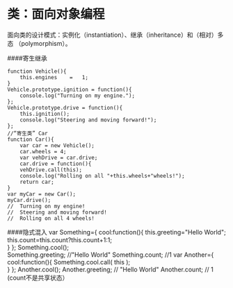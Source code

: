 # 类：面向对象编程

面向类的设计模式：实例化（instantiation）、继承（inheritance）和（相对）多态
（polymorphism）。

####寄生继承

    function Vehicle(){	
		this.engines	=	1;
    }
    Vehicle.prototype.ignition = function(){
		console.log("Turning on my engine.");
    };
    Vehicle.prototype.drive = function(){	
		this.ignition();
		console.log("Steering and moving forward!");
    };
    //“寄生类” Car
    function Car(){
		var	car = new Vehicle();
		car.wheels = 4;
		var	vehDrive = car.drive;
		car.drive = function(){	
		vehDrive.call(this);	
		console.log("Rolling on all	"+this.wheels+"wheels!");
		return car;	
    }
    var myCar = new Car();
    myCar.drive();
    //	Turning on my engine!
    //	Steering and moving forward!
    //	Rolling on all 4 wheels!
    
    
####隐式混入
    var Something={	
		cool:function(){
			this.greeting="Hello World";
			this.count=this.count?this.count+1:1;	
			}
    };
    Something.cool();	
    Something.greeting;	//"Hello World"
    Something.count;	//1
    var Another={
		cool:function(){
                Something.cool.call(	this	);	
			}
    };
    Another.cool();
    Another.greeting;	// "Hello World"
    Another.count;	// 1 (count不是共享状态）